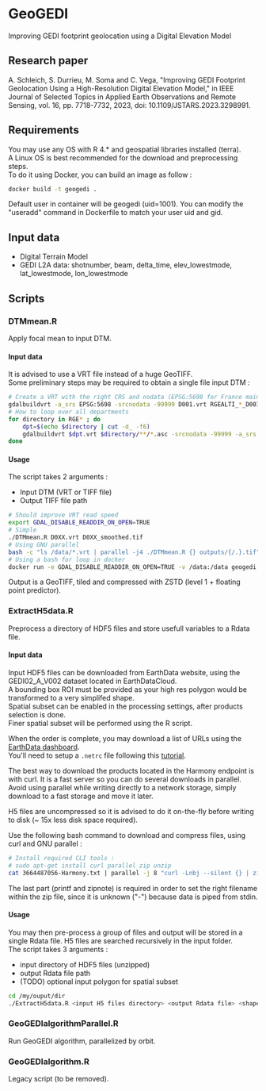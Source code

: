 # GeoGEDI

Improving GEDI footprint geolocation using a Digital Elevation Model

## Research paper

A. Schleich, S. Durrieu, M. Soma and C. Vega, "Improving GEDI Footprint Geolocation Using a High-Resolution Digital Elevation Model," in IEEE Journal of Selected Topics in Applied Earth Observations and Remote Sensing, vol. 16, pp. 7718-7732, 2023, doi: 10.1109/JSTARS.2023.3298991.

## Requirements

You may use any OS with R 4.* and geospatial libraries installed (terra).  
A Linux OS is best recommended for the download and preprocessing steps.  
To do it using Docker, you can build an image as follow :  

```bash
docker build -t geogedi .
```

Default user in container will be geogedi (uid=1001). You can modify the "useradd" command in Dockerfile to match your user uid and gid.  

## Input data

- Digital Terrain Model
- GEDI L2A data: shotnumber, beam, delta_time, elev_lowestmode, lat_lowestmode, lon_lowestmode

## Scripts

### DTMmean.R

Apply focal mean to input DTM.

#### Input data

It is advised to use a VRT file instead of a huge GeoTIFF.  
Some preliminary steps may be required to obtain a single file input DTM :  

```bash
# Create a VRT with the right CRS and nodata (EPSG:5698 for France mainland, 5699 for Corsica)
gdalbuildvrt -a_srs EPSG:5698 -srcnodata -99999 D001.vrt RGEALTI_*_D001_*/**/*.asc
# How to loop over all departments
for directory in RGE* ; do
    dpt=$(echo $directory | cut -d_ -f6)
    gdalbuildvrt $dpt.vrt $directory/**/*.asc -srcnodata -99999 -a_srs EPSG:5698
done
```

#### Usage

The script takes 2 arguments :

- Input DTM (VRT or TIFF file)
- Output TIFF file path

```bash
# Should improve VRT read speed
export GDAL_DISABLE_READDIR_ON_OPEN=TRUE
# Simple
./DTMmean.R D0XX.vrt D0XX_smoothed.tif
# Using GNU parallel
bash -c "ls /data/*.vrt | parallel -j4 ./DTMmean.R {} outputs/{/.}.tif"
# Using a bash for loop in docker
docker run -e GDAL_DISABLE_READDIR_ON_OPEN=TRUE -v /data:/data geogedi bash -c "for f in /data/*.vrt ; do ./DTMmean.R $f /outputs/{f%%.vrt}.tif"
```

Output is a GeoTIFF, tiled and compressed with ZSTD (level 1 + floating point predictor).

### ExtractH5data.R

Preprocess a directory of HDF5 files and store usefull variables to a Rdata file.  

#### Input data

Input HDF5 files can be downloaded from EarthData website, using the GEDI02_A_V002 dataset located in EarthDataCloud.  
A bounding box ROI must be provided as your high res polygon would be transformed to a very simplifed shape.  
Spatial subset can be enabled in the processing settings, after products selection is done.  
Finer spatial subset will be performed using the R script.  

When the order is complete, you may download a list of URLs using the [EarthData dashboard](https://search.earthdata.nasa.gov/downloads).  
You'll need to setup a `.netrc` file following this [tutorial](https://harmony.earthdata.nasa.gov/docs#getting-started).  

The best way to download the products located in the Harmony endpoint is with curl. It is a fast server so you can do several downloads in parallel. Avoid using parallel while writing directly to a network storage, simply download to a fast storage and move it later.  

H5 files are uncompressed so it is advised to do it on-the-fly before writing to disk (~ 15x less disk space required).  

Use the following bash command to download and compress files, using curl and GNU parallel :  

```bash
# Install required CLI tools :
# sudo apt-get install curl parallel zip unzip
cat 3664487056-Harmony.txt | parallel -j 8 "curl -Lnbj --silent {} | zip -q > {/}.zip && printf \"@ -\n@={/}\n\" | zipnote -w {/}.zip"
```

The last part (printf and zipnote) is required in order to set the right filename within the zip file, since it is unknown ("-") because data is piped from stdin.  

#### Usage

You may then pre-process a group of files and output will be stored in a single Rdata file. H5 files are searched recursively in the input folder.  
The script takes 3 arguments :

- input directory of HDF5 files (unzipped)
- output Rdata file path
- (TODO) optional input polygon for spatial subset

```bash
cd /my/ouput/dir
./ExtractH5data.R <input H5 files directory> <output Rdata file> <shape-for-spatial-subset.gpkg>
```

### GeoGEDIalgorithmParallel.R

Run GeoGEDI algorithm, parallelized by orbit.  

### GeoGEDIalgorithm.R

Legacy script (to be removed).

